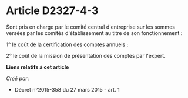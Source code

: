 # Article D2327-4-3

Sont pris en charge par le comité central d'entreprise sur les sommes versées par les comités d'établissement au titre de son
fonctionnement : 

1° le coût de la certification des comptes annuels ; 

2° le coût de la mission de présentation des comptes par l'expert.

**Liens relatifs à cet article**

_Créé par_:

  - Décret n°2015-358 du 27 mars 2015 - art. 1
